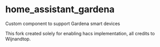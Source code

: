# home_assistant_gardena
Custom component to support Gardena smart devices

This fork created solely for enabling hacs implementation, all credits to Wijnandtop.
